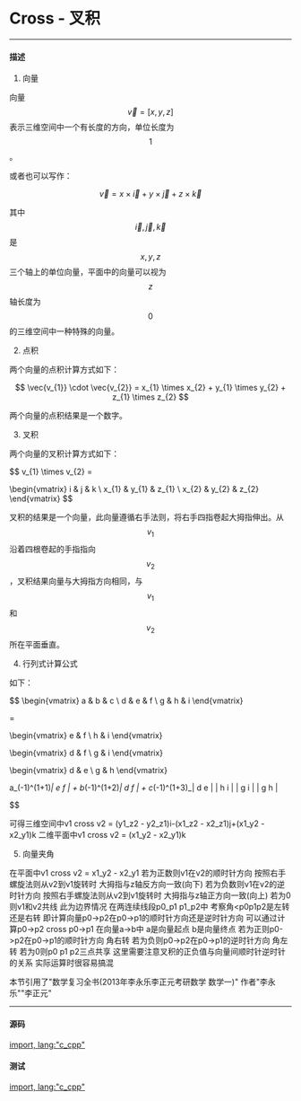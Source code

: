 # Cross - 叉积

--------

#### 描述

1. 向量

向量$$ \vec{v} = [x, y, z] $$表示三维空间中一个有长度的方向，单位长度为$$ 1 $$。

或者也可以写作：

$$
\vec{v} = x \times \vec{i} + y \times \vec{j} + z \times \vec{k}
$$

其中$$ \vec{i}, \vec{j}, \vec{k} $$是$$ x, y, z $$三个轴上的单位向量，平面中的向量可以视为$$ z $$轴长度为$$ 0 $$的三维空间中一种特殊的向量。

2. 点积

两个向量的点积计算方式如下：

$$
\vec{v_{1}} \cdot \vec{v_{2}} = x_{1} \times x_{2} + y_{1} \times y_{2} + z_{1} \times z_{2}
$$

两个向量的点积结果是一个数字。

3. 叉积

两个向量的叉积计算方式如下：

$$
v_{1} \times v_{2} =

\begin{vmatrix}
i       &   j       &   k       \\
x_{1}   &   y_{1}   &   z_{1}   \\
x_{2}   &   y_{2}   &   z_{2}
\end{vmatrix}
$$

叉积的结果是一个向量，此向量遵循右手法则，将右手四指卷起大拇指伸出。从$$ v_{1} $$沿着四根卷起的手指指向$$ v_{2} $$，叉积结果向量与大拇指方向相同，与$$ v_{1} $$和$$ v_{2} $$所在平面垂直。

4. 行列式计算公式

如下：

$$
\begin{vmatrix}
a   &   b   &   c   \\
d   &   e   &   f   \\
g   &   h   &   i
\end{vmatrix}

=

\begin{vmatrix}
e   &   f   \\
h   &   i
\end{vmatrix}


\begin{vmatrix}
d   &   f   \\
g   &   i
\end{vmatrix}


\begin{vmatrix}
d   &   e   \\
g   &   h
\end{vmatrix}


a_(-1)^(1+1)_| e f | + b_(-1)^(1+2)_| d f | + c_(-1)^(1+3)_| d e |
             | h i |                | g i |                | g h |

$$

可得三维空间中v1 cross v2 = (y1_z2 - y2_z1)i-(x1_z2 - x2_z1)j+(x1_y2 - x2_y1)k
二维平面中v1 cross v2 = (x1_y2 - x2_y1)k

5.  向量夹角

在平面中v1 cross v2 = x1_y2 - x2_y1
若为正数则v1在v2的顺时针方向 按照右手螺旋法则从v2到v1旋转时 大拇指与z轴反方向一致(向下)
若为负数则v1在v2的逆时针方向 按照右手螺旋法则从v2到v1旋转时 大拇指与z轴正方向一致(向上)
若为0则v1和v2共线 此为边界情况
在两连续线段p0_p1 p1_p2中 考察角&lt;p0p1p2是左转还是右转
即计算向量p0->p2在p0->p1的顺时针方向还是逆时针方向 可以通过计算p0->p2 cross p0->p1
在向量a->b中 a是向量起点 b是向量终点
若为正则p0->p2在p0->p1的顺时针方向 角右转
若为负则p0->p2在p0->p1的逆时针方向 角左转
若为0则p0 p1 p2三点共享
这里需要注意叉积的正负值与向量间顺时针逆时针的关系 实际运算时很容易搞混

本节引用了"数学复习全书(2013年李永乐李正元考研数学 数学一)" 作者"李永乐""李正元"

--------

#### 源码

[import, lang:"c_cpp"](../../../../src/AnalyticGeometry/Polygon/Cross.h)


#### 测试

[import, lang:"c_cpp"](../../../../src/AnalyticGeometry/Polygon/Cross.cpp)

